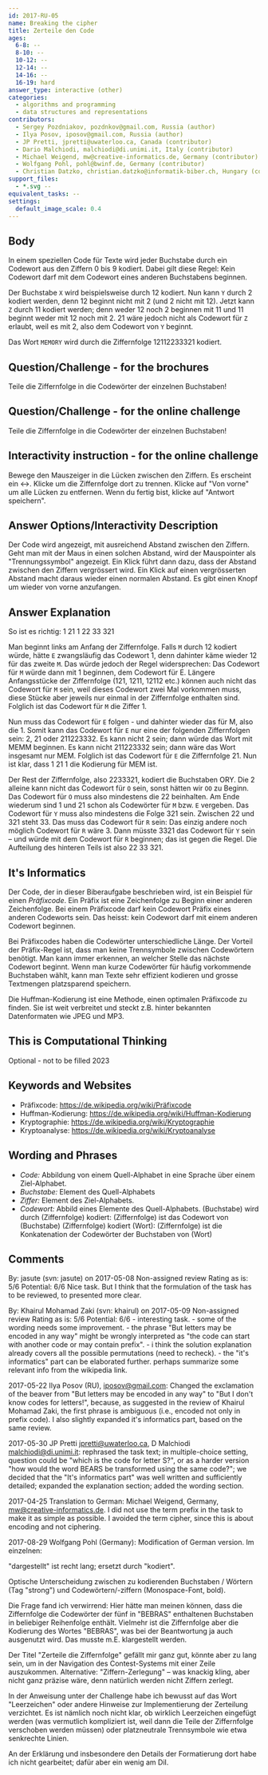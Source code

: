 ```yaml
---
id: 2017-RU-05
name: Breaking the cipher
title: Zerteile den Code
ages:
  6-8: --
  8-10: --
  10-12: --
  12-14: --
  14-16: --
  16-19: hard
answer_type: interactive (other)
categories:
  - algorithms and programming
  - data structures and representations
contributors: 
  - Sergey Pozdniakov, pozdnkov@gmail.com, Russia (author)
  - Ilya Posov, iposov@gmail.com, Russia (author)
  - JP Pretti, jpretti@uwaterloo.ca, Canada (contributor)
  - Dario Malchiodi, malchiodi@di.unimi.it, Italy (contributor)
  - Michael Weigend, mw@creative-informatics.de, Germany (contributor)
  - Wolfgang Pohl, pohl@bwinf.de, Germany (contributor)
  - Christian Datzko, christian.datzko@informatik-biber.ch, Hungary (contributor)
support_files:
  - *.svg --
equivalent_tasks: --
settings:
  default_image_scale: 0.4
---
```



## Body

In einem speziellen Code für Texte wird jeder Buchstabe durch ein Codewort aus den Ziffern 0 bis 9 kodiert.
Dabei gilt diese Regel: Kein Codewort darf mit dem Codewort eines anderen Buchstabens beginnen.

Der Buchstabe `X` wird beispielsweise durch 12 kodiert. Nun kann `Y` durch 2 kodiert werden, denn 12 beginnt nicht mit 2 (und 2 nicht mit 12). Jetzt kann `Z` durch 11 kodiert werden; denn weder 12 noch 2 beginnen mit 11 und 11 beginnt weder mit 12 noch mit 2. 21 wäre jedoch nicht als Codewort für `Z` erlaubt, weil es mit 2, also dem Codewort von `Y` beginnt.

Das Wort `MEMORY` wird durch die Ziffernfolge 12112233321 kodiert. 

## Question/Challenge - for the brochures

Teile die Ziffernfolge in die Codewörter der einzelnen Buchstaben!

## Question/Challenge - for the online challenge

Teile die Ziffernfolge in die Codewörter der einzelnen Buchstaben!

## Interactivity instruction - for the online challenge

Bewege den Mauszeiger in die Lücken zwischen den Ziffern. Es erscheint ein <->. Klicke um die Ziffernfolge dort zu trennen. Klicke auf "Von vorne" um alle Lücken zu entfernen. Wenn du fertig bist, klicke auf "Antwort speichern".

## Answer Options/Interactivity Description

Der Code wird angezeigt, mit ausreichend Abstand zwischen den Ziffern.  Geht man mit der Maus in einen solchen Abstand, wird der Mauspointer als "Trennungssymbol" angezeigt.  Ein Klick führt dann dazu, dass der Abstand zwischen den Ziffern vergrössert wird.  Ein Klick auf einen vergrösserten Abstand macht daraus wieder einen normalen Abstand. Es gibt einen Knopf um wieder von vorne anzufangen.


## Answer Explanation

So ist es richtig: 1 21 1 22 33 321

Man beginnt links am Anfang der Ziffernfolge. Falls `M` durch 12 kodiert würde, hätte `E` zwangsläufig das Codewort 1, denn dahinter käme wieder 12 für das zweite `M`. Das würde jedoch der Regel widersprechen: Das Codewort für `M` würde dann mit 1 beginnen, dem Codewort für E. Längere Anfangsstücke der Ziffernfolge (121, 1211, 12112 etc.) können auch nicht das Codewort für `M` sein, weil dieses Codewort zwei Mal vorkommen muss, diese Stücke aber jeweils nur einmal in der Ziffernfolge enthalten sind. Folglich ist das Codewort für `M` die Ziffer 1.

Nun muss das Codewort für `E` folgen - und dahinter wieder das für M, also die 1.  Somit kann das Codewort für `E` nur eine der folgenden Ziffernfolgen sein: 2, 21 oder 211223332. Es kann nicht 2 sein; dann würde das Wort mit MEMM beginnen. Es kann nicht 211223332 sein; dann wäre das Wort insgesamt nur MEM. Folglich ist das Codewort für `E` die Ziffernfolge 21. Nun ist klar, dass 1 21 1 die Kodierung für MEM ist.

Der Rest der Ziffernfolge, also 2233321, kodiert die Buchstaben ORY. Die 2 alleine kann nicht das Codewort für `O` sein, sonst hätten wir `OO` zu Beginn. Das Codewort für `O` muss also mindestens die 22 beinhalten. Am Ende wiederum sind 1 und 21 schon als Codewörter für `M` bzw. `E` vergeben. Das Codewort für `Y` muss also mindestens die Folge 321 sein. Zwischen 22 und 321 steht 33. Das muss das Codewort für `R` sein: Das einzig andere noch möglich Codewort für `R` wäre 3. Dann müsste 3321 das Codewort für `Y` sein – und würde mit dem Codewort für `R` beginnen; das ist gegen die Regel. Die Aufteilung des hinteren Teils ist also 22 33 321.

## It's Informatics

Der Code, der in dieser Biberaufgabe beschrieben wird, ist ein Beispiel für einen _Präfixcode_. Ein Präfix ist eine Zeichenfolge zu Beginn einer anderen Zeichenfolge. Bei einem Präfixcode darf kein Codewort Präfix eines anderen Codeworts sein. Das heisst: kein Codewort darf mit einem anderen Codewort beginnen.

Bei Präfixcodes haben die Codewörter unterschiedliche Länge. Der Vorteil der Präfix-Regel ist, dass man keine Trennsymbole zwischen Codewörtern benötigt. Man kann immer erkennen, an welcher Stelle das nächste Codewort beginnt. Wenn man kurze Codewörter für häufig vorkommende Buchstaben wählt, kann man Texte sehr effizient kodieren und grosse Textmengen platzsparend speichern.

Die Huffman-Kodierung ist eine Methode, einen optimalen Präfixcode zu finden. Sie ist weit verbreitet und steckt z.B. hinter bekannten Datenformaten wie JPEG und MP3.

## This is Computational Thinking

Optional - not to be filled 2023

## Keywords and Websites

- Präfixcode: https://de.wikipedia.org/wiki/Präfixcode 
- Huffman-Kodierung: https://de.wikipedia.org/wiki/Huffman-Kodierung 
- Kryptographie: https://de.wikipedia.org/wiki/Kryptographie 
- Kryptoanalyse: https://de.wikipedia.org/wiki/Kryptoanalyse

## Wording and Phrases

- _Code:_ Abbildung von einem Quell-Alphabet in eine Sprache über einem Ziel-Alphabet.
- _Buchstabe:_ Element des Quell-Alphabets
- _Ziffer:_ Element des Ziel-Alphabets.
- _Codewort:_ Abbild eines Elemente des Quell-Alphabets.
(Buchstabe) wird durch (Ziffernfolge) kodiert: (Ziffernfolge) ist das Codewort von (Buchstabe)
(Ziffernfolge) kodiert (Wort): (Ziffernfolge) ist die Konkatenation der Codewörter der Buchstaben von (Wort)

## Comments

By: jasute  (svn: jasute) on 2017-05-08 Non-assigned review Rating as is: 5/6 Potential: 6/6 Nice task. But I think that the formulation of the task has to be reviewed, to presented more clear.

By: Khairul Mohamad Zaki (svn: khairul) on 2017-05-09 Non-assigned review Rating as is: 5/6 Potential: 6/6 - interesting task. - some of the wording needs some improvement. - the phrase "But letters may be encoded in any way" might be wrongly interpreted as "the code can start with another code or may contain prefix". - i think the solution explanation already covers all the possible permutations (need to recheck). - the "it's informatics" part can be elaborated further. perhaps summarize some relevant info from the wikipedia link.

2017-05-22 Ilya Posov (RU), iposov@gmail.com: 
Changed the exclamation of the beaver from "But letters may be encoded in any way" to "But I don't know codes for letters!", because, as suggested in the review of Khairul Mohamad Zaki, the first phrase is ambiguous (i.e., encoded not only in prefix code). I also slightly expanded it's informatics part, based on the same review.

2017-05-30 JP Pretti jpretti@uwaterloo.ca, D Malchiodi malchiodi@di.unimi.it: rephrased the task text; in multiple-choice setting, question could be "which is the code for letter S?", or as a harder version "how would the word BEARS be transformed using the same code?"; we decided that the "It's informatics part" was well written and sufficiently detailed; expanded the explanation section; added the wording section.

2017-04-25 Translation to German: Michael Weigend, Germany, mw@creative-informatics.de. I did not use the term prefix in the task to make it as simple as possible. I avoided the term cipher, since this is about encoding and not ciphering.

2017-08-29 Wolfgang Pohl (Germany): Modification of German version. Im einzelnen:

"dargestellt" ist recht lang; ersetzt durch "kodiert".

Optische Unterscheidung zwischen zu kodierenden Buchstaben / Wörtern (Tag "strong") und Codewörtern/-ziffern (Monospace-Font, bold).

Die Frage fand ich verwirrend: Hier hätte man meinen können, dass die Ziffernfolge die Codewörter der fünf in "BEBRAS" enthaltenen Buchstaben in beliebiger Reihenfolge enthält. Vielmehr ist die Ziffernfolge aber die Kodierung des Wortes "BEBRAS", was bei der Beantwortung ja auch ausgenutzt wird. Das musste m.E. klargestellt werden.

Der Titel "Zerteile die Ziffernfolge" gefällt mir ganz gut, könnte aber zu lang sein, um in der Navigation des Contest-Systems mit einer Zeile auszukommen. Alternative: "Ziffern-Zerlegung" – was knackig kling, aber nicht ganz präzise wäre, denn natürlich werden nicht Ziffern zerlegt.

In der Anweisung unter der Challenge habe ich bewusst auf das Wort "Leerzeichen" oder andere Hinweise zur Implementierung der Zerteilung verzichtet. Es ist nämlich noch nicht klar, ob wirklich Leerzeichen eingefügt werden (was vermutlich kompliziert ist, weil dann die Teile der Ziffernfolge verschoben werden müssen) oder platzneutrale Trennsymbole wie etwa senkrechte Linien.

An der Erklärung und insbesondere den Details der Formatierung dort habe ich nicht gearbeitet; dafür aber ein wenig am DiI.